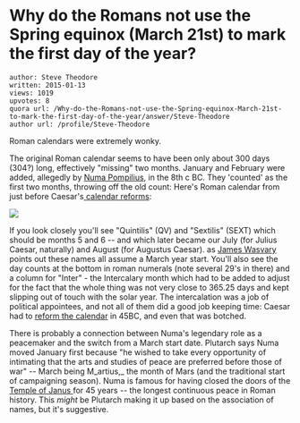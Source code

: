 # Why do the Romans not use the Spring equinox (March 21st) to mark the first day of the year?

	author: Steve Theodore
	written: 2015-01-13
	views: 1019
	upvotes: 8
	quora url: /Why-do-the-Romans-not-use-the-Spring-equinox-March-21st-to-mark-the-first-day-of-the-year/answer/Steve-Theodore
	author url: /profile/Steve-Theodore


Roman calendars were extremely wonky.

The original Roman calendar seems to have been only about 300 days (304?) long, effectively "missing" two months. January and February were added, allegedly by [Numa Pompilius](http://en.wikipedia.org/wiki/Numa_Pompilius), in the 8th c BC. They 'counted' as the first two months, throwing off the old count: Here's Roman calendar from just before Caesar's[ calendar reforms](http://en.wikipedia.org/wiki/Julian_calendar):



![](https://qph.fs.quoracdn.net/main-qimg-ef344a19ab48ccdb8498d9fde89adb80)


If you look closely you'll see "Quintilis" (QV) and "Sextilis" (SEXT) which should be months 5 and 6 -- and which later became our July (for Julius Caesar, naturally) and August (for Augustus Caesar). as [James Wasvary](https://www.quora.com/profile/James-Wasvary) points out these names all assume a March year start. You'll also see the day counts at the bottom in roman numerals (note several 29's in there) and a column for "Inter" - the Intercalary month which had to be added to adjust for the fact that the whole thing was not very close to 365.25 days and kept slipping out of touch with the solar year. The intercalation was a job of political appointees, and not all of them did a good job keeping time: Caesar had to [reform the calendar](http://www.timeanddate.com/calendar/julian-calendar.html) in 45BC, and even that was botched. 

There is probably a connection between Numa's legendary role as a peacemaker and the switch from a March start date. Plutarch says Numa moved January first because "he wished to take every opportunity of intimating that the arts and studies of peace are preferred before those of war" -- March being M_artius,_ the month of Mars (and the traditional start of campaigning season). Numa is famous for having closed the doors of the [Temple of Janus ](http://en.wikipedia.org/wiki/Temple_of_Janus_%28Roman_Forum%29)for 45 years -- the longest continuous peace in Roman history. This _might_  be Plutarch making it up based on the association of names, but it's suggestive.

